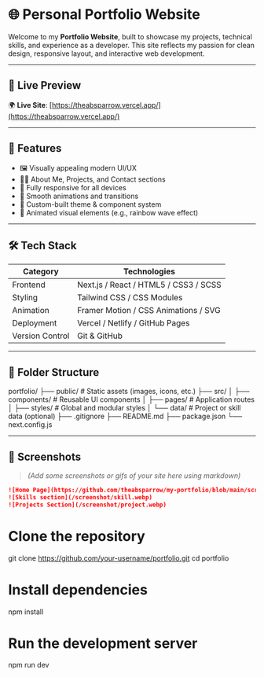 # 🌐 Personal Portfolio Website

Welcome to my **Portfolio Website**, built to showcase my projects, technical skills, and experience as a developer. This site reflects my passion for clean design, responsive layout, and interactive web development.

---

## 🚀 Live Preview

🌍 **Live Site**: [https://theabsparrow.vercel.app/](https://theabsparrow.vercel.app/)

---

## 🧩 Features

- 🖼️ Visually appealing modern UI/UX
- 🧑‍💻 About Me, Projects, and Contact sections
- 📱 Fully responsive for all devices
- 🧠 Smooth animations and transitions
- 🎨 Custom-built theme & component system
- 🌈 Animated visual elements (e.g., rainbow wave effect)

---

## 🛠️ Tech Stack

| Category        | Technologies                          |
| --------------- | ------------------------------------- |
| Frontend        | Next.js / React / HTML5 / CSS3 / SCSS |
| Styling         | Tailwind CSS / CSS Modules            |
| Animation       | Framer Motion / CSS Animations / SVG  |
| Deployment      | Vercel / Netlify / GitHub Pages       |
| Version Control | Git & GitHub                          |

---

## 📂 Folder Structure

portfolio/
├── public/ # Static assets (images, icons, etc.)
├── src/
│ ├── components/ # Reusable UI components
│ ├── pages/ # Application routes
│ ├── styles/ # Global and modular styles
│ └── data/ # Project or skill data (optional)
├── .gitignore
├── README.md
├── package.json
└── next.config.js

---

## 📸 Screenshots

> _(Add some screenshots or gifs of your site here using markdown)_

```md
![Home Page](https://github.com/theabsparrow/my-portfolio/blob/main/screenshot/banner.webp)
![Skills section](/screenshot/skill.webp)
![Projects Section](/screenshot/project.webp)
```

# Clone the repository

git clone https://github.com/your-username/portfolio.git
cd portfolio

# Install dependencies

npm install

# Run the development server

npm run dev

```

```
